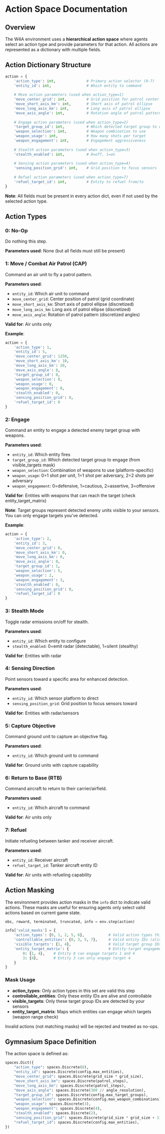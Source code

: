 # Action Space Documentation

## Overview

The W4A environment uses a **hierarchical action space** where agents select an action type and provide parameters for that action. All actions are represented as a dictionary with multiple fields.

## Action Dictionary Structure

```python
action = {
    'action_type': int,              # Primary action selector (0-7)
    'entity_id': int,                # Which entity to command
    
    # Move action parameters (used when action_type=1)
    'move_center_grid': int,         # Grid position for patrol center
    'move_short_axis_km': int,       # Short axis of patrol ellipse
    'move_long_axis_km': int,        # Long axis of patrol ellipse
    'move_axis_angle': int,          # Rotation angle of patrol pattern
    
    # Engage action parameters (used when action_type=2)
    'target_group_id': int,          # Which detected target group to engage (represents enemy forces)
    'weapon_selection': int,         # Weapon combination to use
    'weapon_usage': int,             # How many shots per target
    'weapon_engagement': int,        # Engagement aggressiveness
    
    # Stealth action parameters (used when action_type=3)
    'stealth_enabled': int,          # 0=off, 1=on
    
    # Sensing action parameters (used when action_type=4)
    'sensing_position_grid': int,    # Grid position to focus sensors
    
    # Refuel action parameters (used when action_type=7)
    'refuel_target_id': int,         # Entity to refuel from/to
}
```

**Note**: All fields must be present in every action dict, even if not used by the selected action type.

## Action Types

### 0: No-Op
Do nothing this step.

**Parameters used**: None (but all fields must still be present)

### 1: Move / Combat Air Patrol (CAP)
Command an air unit to fly a patrol pattern.

**Parameters used**:
- `entity_id`: Which air unit to command
- `move_center_grid`: Center position of patrol (grid coordinate)
- `move_short_axis_km`: Short axis of patrol ellipse (discretized)
- `move_long_axis_km`: Long axis of patrol ellipse (discretized)
- `move_axis_angle`: Rotation of patrol pattern (discretized angles)

**Valid for**: Air units only

**Example**:
```python
action = {
    'action_type': 1,
    'entity_id': 5,
    'move_center_grid': 1250,
    'move_short_axis_km': 10,
    'move_long_axis_km': 20,
    'move_axis_angle': 8,
    'target_group_id': 0,
    'weapon_selection': 0,
    'weapon_usage': 0,
    'weapon_engagement': 0,
    'stealth_enabled': 0,
    'sensing_position_grid': 0,
    'refuel_target_id': 0
}
```

### 2: Engage
Command an entity to engage a detected enemy target group with weapons.

**Parameters used**:
- `entity_id`: Which entity fires
- `target_group_id`: Which detected target group to engage (from visible_targets mask)
- `weapon_selection`: Combination of weapons to use (platform-specific)
- `weapon_usage`: 0=1 shot per unit, 1=1 shot per adversary, 2=2 shots per adversary
- `weapon_engagement`: 0=defensive, 1=cautious, 2=assertive, 3=offensive

**Valid for**: Entities with weapons that can reach the target (check entity_target_matrix)

**Note**: Target groups represent detected enemy units visible to your sensors. You can only engage targets you've detected.

**Example**:
```python
action = {
    'action_type': 2,
    'entity_id': 3,
    'move_center_grid': 0,
    'move_short_axis_km': 0,
    'move_long_axis_km': 0,
    'move_axis_angle': 0,
    'target_group_id': 1,
    'weapon_selection': 5,
    'weapon_usage': 2,
    'weapon_engagement': 3,
    'stealth_enabled': 0,
    'sensing_position_grid': 0,
    'refuel_target_id': 0
}
```

### 3: Stealth Mode
Toggle radar emissions on/off for stealth.

**Parameters used**:
- `entity_id`: Which entity to configure
- `stealth_enabled`: 0=emit radar (detectable), 1=silent (stealthy)

**Valid for**: Entities with radar

### 4: Sensing Direction
Point sensors toward a specific area for enhanced detection.

**Parameters used**:
- `entity_id`: Which sensor platform to direct
- `sensing_position_grid`: Grid position to focus sensors toward

**Valid for**: Entities with radar/sensors

### 5: Capture Objective
Command ground unit to capture an objective flag.

**Parameters used**:
- `entity_id`: Which ground unit to command

**Valid for**: Ground units with capture capability

### 6: Return to Base (RTB)
Command aircraft to return to their carrier/airfield.

**Parameters used**:
- `entity_id`: Which aircraft to command

**Valid for**: Air units only

### 7: Refuel
Initiate refueling between tanker and receiver aircraft.

**Parameters used**:
- `entity_id`: Receiver aircraft
- `refuel_target_id`: Tanker aircraft entity ID

**Valid for**: Air units with refueling capability

## Action Masking

The environment provides action masks in the `info` dict to indicate valid actions. These masks are useful for ensuring agents only select valid actions based on current game state.

```python
obs, reward, terminated, truncated, info = env.step(action)

info['valid_masks'] = {
    'action_types': {0, 1, 2, 5, 6},           # Valid action types this step
    'controllable_entities': {0, 3, 5, 7},     # Valid entity IDs (alive entities)
    'visible_targets': {1, 4},                 # Valid target group IDs (detected enemies)
    'entity_target_matrix': {                  # Entity-target engagement matrix
        0: {1, 4},    # Entity 0 can engage targets 1 and 4
        3: {4},       # Entity 3 can only engage target 4
    }
}
```

### Mask Usage

- **action_types**: Only action types in this set are valid this step
- **controllable_entities**: Only these entity IDs are alive and controllable
- **visible_targets**: Only these target group IDs are detected by your sensors
- **entity_target_matrix**: Maps which entities can engage which targets (weapon range check)

Invalid actions (not matching masks) will be rejected and treated as no-ops.

## Gymnasium Space Definition

The action space is defined as:

```python
spaces.Dict({
    "action_type": spaces.Discrete(8),
    "entity_id": spaces.Discrete(config.max_entities),
    "move_center_grid": spaces.Discrete(grid_size * grid_size),
    "move_short_axis_km": spaces.Discrete(patrol_steps),
    "move_long_axis_km": spaces.Discrete(patrol_steps),
    "move_axis_angle": spaces.Discrete(360 // angle_resolution),
    "target_group_id": spaces.Discrete(config.max_target_groups),
    "weapon_selection": spaces.Discrete(config.max_weapon_combinations),
    "weapon_usage": spaces.Discrete(3),
    "weapon_engagement": spaces.Discrete(4),
    "stealth_enabled": spaces.Discrete(2),
    "sensing_position_grid": spaces.Discrete(grid_size * grid_size + 1),
    "refuel_target_id": spaces.Discrete(config.max_entities),
})
```
